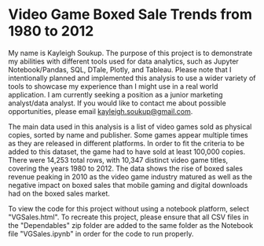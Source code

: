 # Video Game Boxed Sale Trends from 1980 to 2012

My name is Kayleigh Soukup. The purpose of this project is to demonstrate my abilities with different tools used for data analytics, such as Jupyter Notebook/Pandas, SQL, DTale, Plotly, and Tableau. Please note that I intentionally planned and implemented this analysis to use a wider variety of tools to showcase my experience than I might use in a real world application. I am currently seeking a position as a junior marketing analyst/data analyst. If you would like to contact me about possible opportunities, please email [kayleigh.soukup@gmail.com](mailto:kayleigh.soukup@gmail.com).

The main data used in this analysis is a list of video games sold as physical copies, sorted by name and publisher. Some games appear multiple times as they are released in different platforms. In order to fit the criteria to be added to this dataset, the game had to have sold at least 100,000 copies. There were 14,253 total rows, with 10,347 distinct video game titles, covering the years 1980 to 2012. The data shows the rise of boxed sales revenue peaking in 2010 as the video game industry matured as well as the negative impact on boxed sales that mobile gaming and digital downloads had on the boxed sales market.

To view the code for this project without using a notebook platform, select "VGSales.html". To recreate this project, please ensure that all CSV files in the "Dependables" zip folder are added to the same folder as the Notebook file "VGSales.ipynb" in order for the code to run properly.




